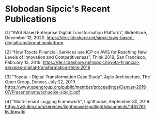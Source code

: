 # Slobodan Sipcic's Recent Publications


[1]	“AWS Based Enterprise Digital Transformation Platform”, SlideShare, December 12, 2020. https://de.slideshare.net/sipcic/aws-based-digitaltransformationplatform 
 
[2]	“How Toyota Financial. Services use ICP on AWS for Reaching New Levels of Innovation and Competitiveness”, Think 2019, San Francisco, February 13, 2019. https://de.slideshare.net/sipcic/toyota-financial-services-digital-transformation-think-2019

[3]	“Toyota – Digital Transformation Case Study”, Agile Architecture, The Open Group, Denver, July 22, 2019. https://www.opengroup.org/public/member/proceedings/Denver-2019-07/Presentations/schuelke-sipcic.pdf

[4]	"Multi-Tenant Logging Framework", Lighthouse, September 30, 2019. https://w3.ibm.com/services/lighthouse/spotlight/documents/146276?listId=wjtii 

